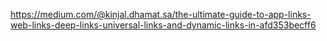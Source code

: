 
https://medium.com/@kinjal.dhamat.sa/the-ultimate-guide-to-app-links-web-links-deep-links-universal-links-and-dynamic-links-in-afd353becff6